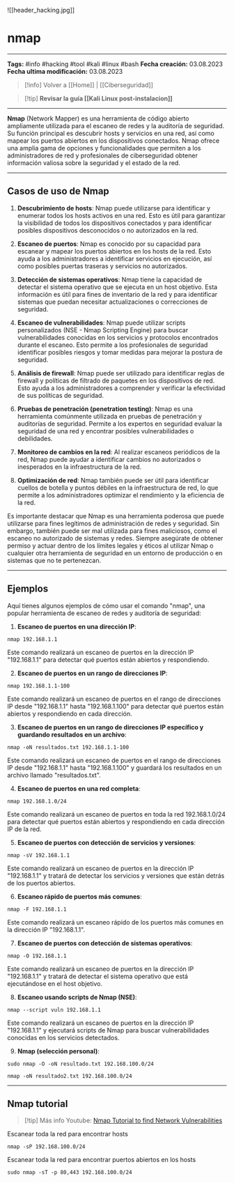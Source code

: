 ![[header_hacking.jpg]]
# nmap

---
**Tags:** #info #hacking #tool #kali #linux #bash
**Fecha creación:** 03.08.2023
**Fecha ultima modificación:** 03.08.2023

> [!info] Volver a [[Home]] | [[Ciberseguridad]] 

>[!tip] **Revisar la guía [[Kali Linux post-instalacion]]**

---

**Nmap** (Network Mapper) es una herramienta de código abierto ampliamente utilizada para el escaneo de redes y la auditoría de seguridad. Su función principal es descubrir hosts y servicios en una red, así como mapear los puertos abiertos en los dispositivos conectados. Nmap ofrece una amplia gama de opciones y funcionalidades que permiten a los administradores de red y profesionales de ciberseguridad obtener información valiosa sobre la seguridad y el estado de la red.

---
## Casos de uso de Nmap

1. **Descubrimiento de hosts**: Nmap puede utilizarse para identificar y enumerar todos los hosts activos en una red. Esto es útil para garantizar la visibilidad de todos los dispositivos conectados y para identificar posibles dispositivos desconocidos o no autorizados en la red.

2. **Escaneo de puertos**: Nmap es conocido por su capacidad para escanear y mapear los puertos abiertos en los hosts de la red. Esto ayuda a los administradores a identificar servicios en ejecución, así como posibles puertas traseras y servicios no autorizados.

3. **Detección de sistemas operativos**: Nmap tiene la capacidad de detectar el sistema operativo que se ejecuta en un host objetivo. Esta información es útil para fines de inventario de la red y para identificar sistemas que puedan necesitar actualizaciones o correcciones de seguridad.

4. **Escaneo de vulnerabilidades**: Nmap puede utilizar scripts personalizados (NSE - Nmap Scripting Engine) para buscar vulnerabilidades conocidas en los servicios y protocolos encontrados durante el escaneo. Esto permite a los profesionales de seguridad identificar posibles riesgos y tomar medidas para mejorar la postura de seguridad.

5. **Análisis de firewall**: Nmap puede ser utilizado para identificar reglas de firewall y políticas de filtrado de paquetes en los dispositivos de red. Esto ayuda a los administradores a comprender y verificar la efectividad de sus políticas de seguridad.

6. **Pruebas de penetración (penetration testing)**: Nmap es una herramienta comúnmente utilizada en pruebas de penetración y auditorías de seguridad. Permite a los expertos en seguridad evaluar la seguridad de una red y encontrar posibles vulnerabilidades o debilidades.

7. **Monitoreo de cambios en la red**: Al realizar escaneos periódicos de la red, Nmap puede ayudar a identificar cambios no autorizados o inesperados en la infraestructura de la red.

8. **Optimización de red**: Nmap también puede ser útil para identificar cuellos de botella y puntos débiles en la infraestructura de red, lo que permite a los administradores optimizar el rendimiento y la eficiencia de la red.

Es importante destacar que Nmap es una herramienta poderosa que puede utilizarse para fines legítimos de administración de redes y seguridad. Sin embargo, también puede ser mal utilizada para fines maliciosos, como el escaneo no autorizado de sistemas y redes. Siempre asegúrate de obtener permiso y actuar dentro de los límites legales y éticos al utilizar Nmap o cualquier otra herramienta de seguridad en un entorno de producción o en sistemas que no te pertenezcan.

---
## Ejemplos

Aquí tienes algunos ejemplos de cómo usar el comando "nmap", una popular herramienta de escaneo de redes y auditoría de seguridad:

1. **Escaneo de puertos en una dirección IP**:

```
nmap 192.168.1.1
```

Este comando realizará un escaneo de puertos en la dirección IP "192.168.1.1" para detectar qué puertos están abiertos y respondiendo.

2. **Escaneo de puertos en un rango de direcciones IP**:

```
nmap 192.168.1.1-100
```

Este comando realizará un escaneo de puertos en el rango de direcciones IP desde "192.168.1.1" hasta "192.168.1.100" para detectar qué puertos están abiertos y respondiendo en cada dirección.

3. **Escaneo de puertos en un rango de direcciones IP específico y guardando resultados en un archivo**:

```
nmap -oN resultados.txt 192.168.1.1-100
```

Este comando realizará un escaneo de puertos en el rango de direcciones IP desde "192.168.1.1" hasta "192.168.1.100" y guardará los resultados en un archivo llamado "resultados.txt".

4. **Escaneo de puertos en una red completa**:

```
nmap 192.168.1.0/24
```

Este comando realizará un escaneo de puertos en toda la red 192.168.1.0/24 para detectar qué puertos están abiertos y respondiendo en cada dirección IP de la red.

5. **Escaneo de puertos con detección de servicios y versiones**:

```
nmap -sV 192.168.1.1
```

Este comando realizará un escaneo de puertos en la dirección IP "192.168.1.1" y tratará de detectar los servicios y versiones que están detrás de los puertos abiertos.

6. **Escaneo rápido de puertos más comunes**:

```
nmap -F 192.168.1.1
```

Este comando realizará un escaneo rápido de los puertos más comunes en la dirección IP "192.168.1.1".

7. **Escaneo de puertos con detección de sistemas operativos**:

```
nmap -O 192.168.1.1
```

Este comando realizará un escaneo de puertos en la dirección IP "192.168.1.1" y tratará de detectar el sistema operativo que está ejecutándose en el host objetivo.

8. **Escaneo usando scripts de Nmap (NSE)**:

```
nmap --script vuln 192.168.1.1
```

Este comando realizará un escaneo de puertos en la dirección IP "192.168.1.1" y ejecutará scripts de Nmap para buscar vulnerabilidades conocidas en los servicios detectados.

9. **Nmap (selección personal)**:

```
sudo nmap -O -oN resultado.txt 192.168.100.0/24
```

```
nmap -oN resultado2.txt 192.168.100.0/24
```

---
## Nmap tutorial

>[!tip] Más info
>Youtube: [Nmap Tutorial to find Network Vulnerabilities](https://www.youtube.com/watch?v=4t4kBkMsDbQ)

Escanear toda la red para encontrar hosts
```
nmap -sP 192.168.100.0/24
```

Escanear toda la red para encontrar puertos abiertos en los hosts
```
sudo nmap -sT -p 80,443 192.168.100.0/24
```













